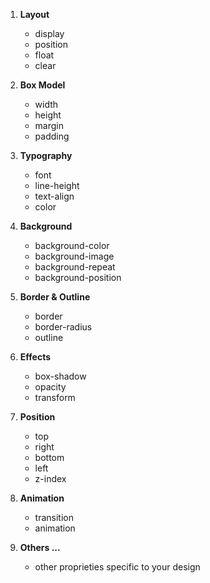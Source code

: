 1. **Layout**

   - display
   - position
   - float
   - clear

2. **Box Model**

   - width
   - height
   - margin
   - padding

3. **Typography**

   - font
   - line-height
   - text-align
   - color

4. **Background**

   - background-color
   - background-image
   - background-repeat
   - background-position

5. **Border & Outline**

   - border
   - border-radius
   - outline

6. **Effects**

   - box-shadow
   - opacity
   - transform

7. **Position**

   - top
   - right
   - bottom
   - left
   - z-index

8. **Animation**

   - transition
   - animation

9. **Others ...**

   - other proprieties specific to your design
